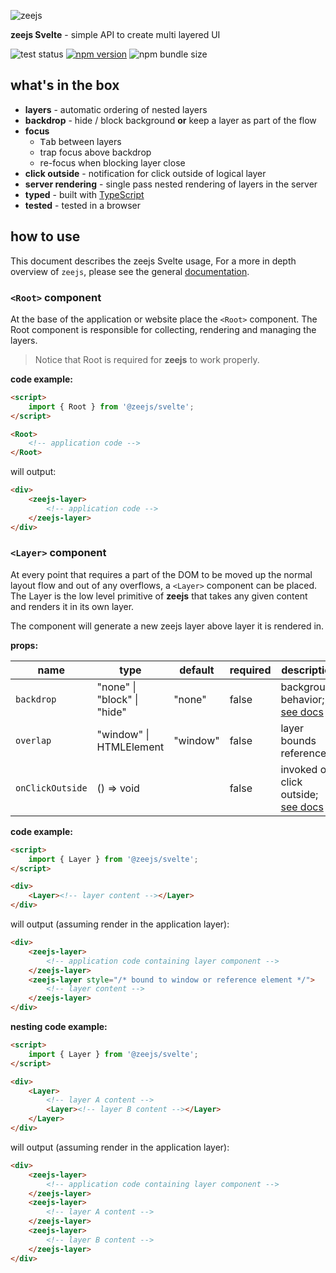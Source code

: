 <p align="center">

![zeejs](https://github.com/idoros/zeejs/packages/site/media/logo.svg)

**zeejs Svelte** - simple API to create multi layered UI

![test status](https://github.com/idoros/zeejs/workflows/test/badge.svg)
[![npm version](https://img.shields.io/npm/v/@zeejs/svelte.svg?label=@zeejs/svelte)](https://www.npmjs.com/package/@zeejs/svelte)
![npm bundle size](https://img.shields.io/bundlephobia/minzip/@zeejs/svelte?label=minzip)
</p>

## what's in the box

-   **layers** - automatic ordering of nested layers
-   **backdrop** - hide / block background **or** keep a layer as part of the flow
-   **focus**
    - <kbd>Tab</kbd> between layers
    - trap focus above backdrop
    - re-focus when blocking layer close
-   **click outside** - notification for click outside of logical layer
-   **server rendering** - single pass nested rendering of layers in the server
-   **typed** - built with [TypeScript](https://www.typescriptlang.org/)
-   **tested** - tested in a browser

## how to use

This document describes the zeejs Svelte usage, For a more in depth overview of `zeejs`, please see the general [documentation](http://www.github.com/idoros/zeejs/docs/documentation.md).

### `<Root>` component

At the base of the application or website place the `<Root>` component. The Root component is responsible for collecting, rendering and managing the layers.

> Notice that Root is required for **zeejs** to work properly.

**code example:**

```html
<script>
    import { Root } from '@zeejs/svelte';
</script>

<Root>
    <!-- application code -->
</Root>
```

will output:

```html
<div>
    <zeejs-layer>
        <!-- application code -->
    </zeejs-layer>
</div>
```

### `<Layer>` component

At every point that requires a part of the DOM to be moved up the normal layout flow and out of any overflows, a `<Layer>` component can be placed. The Layer is the low level primitive of **zeejs** that takes any given content and renders it in its own layer.

The component will generate a new zeejs layer above layer it is rendered in.

**props:**

| name             | type                        | default  | required | description                                                                                                  |
| ---------------- | --------------------------- | -------- | -------- | ------------------------------------------------------------------------------------------------------------ |
| `backdrop`       | "none" \| "block" \| "hide" | "none"   | false    | background behavior; [see docs](http://www.github.com/idoros/zeejs/docs.documentation.md#backdrop)           |
| `overlap`        | "window" \| HTMLElement    | "window" | false    | layer bounds reference                                                                                       |
| `onClickOutside` | () => void                |          | false    | invoked on click outside; [see docs](http://www.github.com/idoros/zeejs/docs.documentation.md#click-outside) |

**code example:**

```html
<script>
    import { Layer } from '@zeejs/svelte';
</script>

<div>
    <Layer><!-- layer content --></Layer>
</div>
```

will output (assuming render in the application layer):

```html
<div>
    <zeejs-layer>
        <!-- application code containing layer component -->
    </zeejs-layer>
    <zeejs-layer style="/* bound to window or reference element */">
        <!-- layer content -->
    </zeejs-layer>
</div>
```

**nesting code example:**

```html
<script>
    import { Layer } from '@zeejs/svelte';
</script>

<div>
    <Layer>
        <!-- layer A content -->
        <Layer><!-- layer B content --></Layer>
    </Layer>
</div>
```

will output (assuming render in the application layer):

```html
<div>
    <zeejs-layer>
        <!-- application code containing layer component -->
    </zeejs-layer>
    <zeejs-layer>
        <!-- layer A content -->
    </zeejs-layer>
    <zeejs-layer>
        <!-- layer B content -->
    </zeejs-layer>
</div>
```
